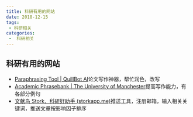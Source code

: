 ```yaml
---
title: 科研有用的网站
date: 2018-12-15
tags:
 - 科研相关
categories:
 -  科研相关
---
```




## 科研有用的网站

- [Paraphrasing Tool | QuillBot AI](https://quillbot.com/)论文写作神器，帮忙润色，改写
- [Academic Phrasebank | The University of Manchester](https://www.phrasebank.manchester.ac.uk/)提高写作能力，有各部分例句
- [文献鸟 Stork，科研好助手 (storkapp.me)](https://www.storkapp.me/marketing/templates/Stork1/1.php?ref=1003)推送工具，注册邮箱，输入相关关键词，推送文章按影响因子排序

